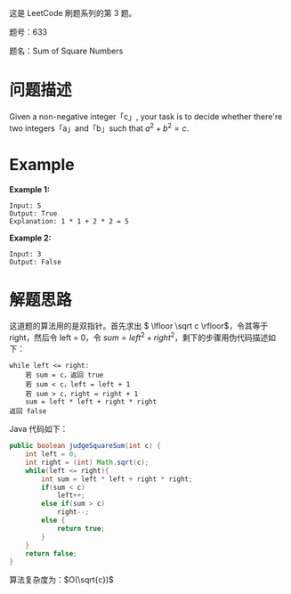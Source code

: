 这是 LeetCode 刷题系列的第 3 题。

题号：633

题名：Sum of Square Numbers

# 问题描述

Given a non-negative integer「c」, your task is to decide whether there're two integers「a」and「b」such that $a^2+b^2=c$.

# Example

**Example 1:**

```
Input: 5
Output: True
Explanation: 1 * 1 + 2 * 2 = 5
```

**Example 2:**

```
Input: 3
Output: False
```

# 解题思路

这道题的算法用的是双指针。首先求出 $ \lfloor \sqrt c \rfloor​$，令其等于 right，然后令 left = 0，令 $sum=left^2+right^2​$，剩下的步骤用伪代码描述如下：

```
while left <= right:
	若 sum = c，返回 true
	若 sum < c，left = left + 1
	若 sum > c，right = right + 1
	sum = left * left + right * right
返回 false
```

Java 代码如下：

```java
public boolean judgeSquareSum(int c) {
    int left = 0;
    int right = (int) Math.sqrt(c);
    while(left <= right){
        int sum = left * left + right * right;
        if(sum < c)
            left++;
        else if(sum > c)
            right--;
        else {
            return true;
        }
    }
    return false;
}
```

算法复杂度为：$O(\sqrt{c})$